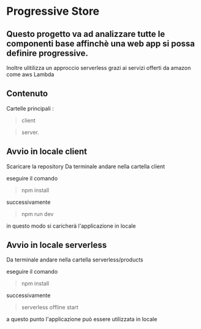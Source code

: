 # Progressive Store 

## Questo progetto va ad analizzare tutte le componenti base affinchè una web app si possa definire progressive.
Inoltre ulitilizza un approccio serverless grazi ai servizi offerti da amazon come aws Lambda
## Contenuto
Cartelle principali :
> client 

> server.
## Avvio in locale client
Scaricare la repository
Da terminale andare nella cartella client

eseguire il comando 
>npm install

successivamente 

>npm run dev 

in questo modo si caricherà l'applicazione in locale 

## Avvio in locale serverless

Da terminale andare nella cartella serverless/products

eseguire il comando 
>npm install

successivamente 

>serverless offline start 

a questo punto l'applicazione può essere utilizzata in locale 
